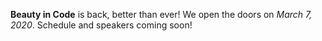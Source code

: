 **Beauty in Code** is back, better than ever! We open the doors on _March 7, 2020_. Schedule and speakers coming soon!
